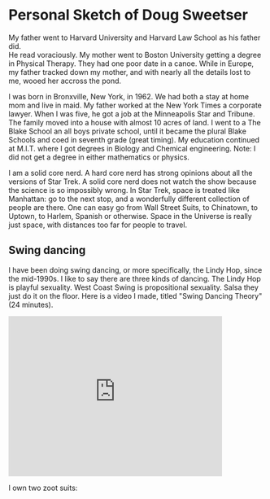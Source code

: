 # Personal Sketch of Doug Sweetser

My father went to Harvard University and Harvard Law School as his father did.  
He read voraciously. My mother went to Boston University getting a degree in 
Physical Therapy. They had one poor date in a canoe. While in Europe, my father 
tracked down my mother, and with nearly all the details lost to me, wooed her 
accross the pond.

I was born in Bronxville, New York, in 1962. We had both a stay at home mom and 
live in maid. My father worked at the New York Times a corporate lawyer.  When 
I was five, he got a job at the Minneapolis Star and Tribune. The family moved 
into a house with almost 10 acres of land. I went to a The Blake School an all 
boys private school, until it became the plural Blake Schools and coed in 
seventh grade (great timing). My education continued at M.I.T. where I got 
degrees in Biology and Chemical engineering. Note: I did not get a degree in 
either mathematics or physics.

I am a solid core nerd. A hard core nerd has strong opinions about all the 
versions of Star Trek. A solid core nerd does not watch the show because the 
science is so impossibly wrong. In Star Trek, space is treated like Manhattan: 
go to the next stop, and a wonderfully different collection of people are 
there. One can easy go from Wall Street Suits, to Chinatown, to Uptown, to 
Harlem, Spanish or otherwise. Space in the Universe is really just space, with 
distances too far for people to travel.

## Swing dancing

I have been doing swing dancing, or more specifically, the Lindy Hop, since the
mid-1990s.  I like to say there are three kinds of dancing.  The Lindy Hop is
playful sexuality.  West Coast Swing is propositional sexuality.  Salsa they
just do it on the floor.  Here is a video I made, titled "Swing Dancing Theory" 
(24 minutes).

<iframe width="420" height="315" 
src="https://www.youtube.com/embed/fQRLYfI1CDM" frameborder="0" 
allowfullscreen></iframe>

I own two zoot suits:

